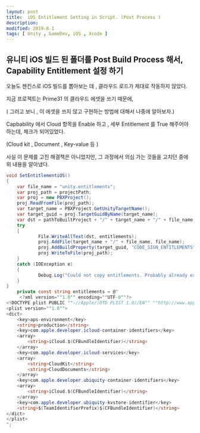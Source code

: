 ```yaml
---
layout: post
title:  iOS Entitlement Setting in Script. (Post Process )
description: 
modified: 2019-8-1
tags: [ Unity , GameDev, iOS , Xcode ] 
---
```


## 유니티 iOS 빌드 된 폴더를 Post Build Process 해서, Capability Entitlement 설정 하기 

오늘도 젠킨스로 iOS 빌드를 뽑아보는 데 , 클라우드 로드가 제대로 작동하지 않았다. 

지금 프로젝트는 Prime31 의 클라우드 에셋을 쓰기 때문에, 

( 그러고 보니 , 이 에셋을 쓰지 않고 구현하는 방법에 대해서 나중에 알아보자.)

Capbability 에서 Cloud 항목을 Enable 하고 , 세부 Entitlement 를 True 해주어야 하는데, 체크가 되어있었다.

(Cloud kit , Document , Key-value 등 )

사실 이 문제를 고친 해결책은 아니었지만, 그 과정에서 의심 가는 것들을 고치던 중에 위 내용을 알아냈다. 

```csharp
void SetEntitlementiOS()
{
    var file_name = "unity.entitlements";
    var proj_path = projectPath;
    var proj = new PBXProject();
    proj.ReadFromFile(proj_path);
    var target_name = PBXProject.GetUnityTargetName();
    var target_guid = proj.TargetGuidByName(target_name);
    var dst = pathToBuiltProject + "/" + target_name + "/" + file_name;
    try
    {
            File.WriteAllText(dst, entitlements);
            proj.AddFile(target_name + "/" + file_name, file_name);
            proj.AddBuildProperty(target_guid, "CODE_SIGN_ENTITLEMENTS", target_name + "/" + file_name);
            proj.WriteToFile(proj_path);
    }
    catch (IOException e)
    {
            Debug.Log("Could not copy entitlements. Probably already exists. " + e);
    }
}
    private const string entitlements = @"
     <?xml version=""1.0"" encoding=""UTF-8""?>
<!DOCTYPE plist PUBLIC ""-//Apple//DTD PLIST 1.0//EN"" ""http://www.apple.com/DTDs/PropertyList-1.0.dtd"">
<plist version=""1.0"">
<dict>
	<key>aps-environment</key>
	<string>production</string>
	<key>com.apple.developer.icloud-container-identifiers</key>
	<array>
		<string>iCloud.$(CFBundleIdentifier)</string>
	</array>
	<key>com.apple.developer.icloud-services</key>
	<array>
		<string>CloudKit</string>
		<string>CloudDocuments</string>
	</array>
	<key>com.apple.developer.ubiquity-container-identifiers</key>
	<array>
		<string>iCloud.$(CFBundleIdentifier)</string>
	</array>
	<key>com.apple.developer.ubiquity-kvstore-identifier</key>
	<string>$(TeamIdentifierPrefix)$(CFBundleIdentifier)</string>
</dict>
</plist>
";

```